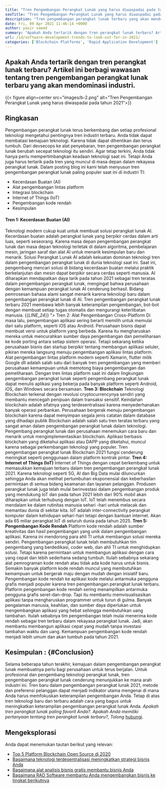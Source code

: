 ```yaml
---
title: "Tren Pengembangan Perangkat Lunak yang harus diwaspadai pada tahun 2021" 
seoTitle: "Tren Pengembangan Perangkat Lunak yang harus diwaspadai pada tahun 2021" 
description: "Tren pengembangan perangkat lunak terbaru yang akan mendominasi sektor teknologi termasuk blockchain, kecerdasan buatan, no-kode, dan lebih banyak tren baru." 
date: Fri, 09 Apr 2021 11:46:14 +0000
author: yasir saeed
summary: "Apakah Anda tertarik dengan tren perangkat lunak terbaru? Artikel ini berbagi wawasan tentang tren pengembangan perangkat lunak terbaru yang akan mendominasi industri." 
url: /id/software-development-trends-to-look-out-for-in-2021/
categories: ['Blockchain Platforms', 'Rapid Application Development']
---
```


## Apakah Anda tertarik dengan tren perangkat lunak terbaru? Artikel ini berbagi wawasan tentang tren pengembangan perangkat lunak terbaru yang akan mendominasi industri.

{{< figure align=center src="images/b-2.png" alt="Tren Pengembangan Perangkat Lunak yang harus diwaspadai pada tahun 2021">}}


##  **Ringkasan**  
Pengembangan perangkat lunak terus berkembang dan setiap profesional teknologi mengetahui pentingnya tren industri terbaru. Anda tidak dapat membatasi kemajuan teknologi. Karena tidak dapat dihentikan dan terus tumbuh. Dari devsecops ke alat penyebaran, tren pengembangan perangkat lunak berubah secepat teknologi itu sendiri.
Agar tetap terkini, Anda tidak hanya perlu mempertimbangkan keadaan teknologi saat ini. Tetapi Anda juga harus tertarik pada tren yang muncul di masa depan dalam rekayasa perangkat lunak. Dalam posting blog ini kami telah menyusun tren pengembangan perangkat lunak paling populer saat ini di industri TI:
  * Kecerdasan Buatan (AI)
  * Alat pengembangan lintas platform
  * Integrasi blockchain
  * Internet of Things (IoT)
  * Pengembangan kode rendah
  * Kesimpulan

####  **Tren 1: Kecerdasan Buatan (AI)**  
Teknologi modern cukup kuat untuk membuat solusi perangkat lunak AI. Kecerdasan buatan adalah perangkat lunak yang berpikir cerdas dalam arti luas, seperti seseorang. Karena masa depan pengembangan perangkat lunak dan masa depan teknologi terletak di dalam algoritma, pembelajaran mesin, jaringan saraf dan alat AI untuk menarik kesimpulan baru dan menarik. Solusi Perangkat Lunak AI adalah kekuatan dominan teknologi tren dalam pengembangan perangkat lunak di dunia teknologi saat ini.
Saat ini, pengembang mencari solusi di bidang kecerdasan buatan melalui praktik berkelanjutan dan mesin dapat berpikir secara cerdas seperti manusia. AI diharapkan mendapatkan daya tarik pada tahun 2021 sebagai tren teratas dalam pengembangan perangkat lunak, mengingat bahwa perusahaan dengan kemampuan perangkat lunak AI cenderung berhasil. Bidang pemrosesan bahasa alami sangat menarik karena teknologi baru dalam pengembangan perangkat lunak di AI. Tren pengembangan perangkat lunak terbaru 2021 membawa lebih banyak keterampilan pengembangan, bot-bot dengan membuat setiap tugas otomatis dan mengurangi keterlibatan manusia.
{{_LINE_24_}}
"> Tren 2: Alat Pengembangan Cross-Platform
Di masa lalu, pengembangan aplikasi sering berarti memilih untuk memulai dari satu platform, seperti iOS atau Android. Perusahaan bisnis dapat membuat versi untuk platform yang berbeda. Karena itu mengharuskan mereka untuk mencurahkan sumber daya pengembangan dan pemeliharaan ke kode porting antara setiap sistem operasi. Tetapi sekarang ketika perusahaan bisnis dan startup berpikir tentang membangun aplikasi seluler, pikiran mereka langsung menuju pengembangan aplikasi lintas platform.
Alat pengembangan lintas platform modern seperti Xamarin, flutter milik Google dll adalah salah satu dari banyak tren pengembangan yang memberi perusahaan kemampuan untuk memotong biaya pengembangan dan pemeliharaan. Dengan tren lintas platform saat ini dalam lingkungan pengembangan perangkat lunak seperti pengembang perangkat lunak dapat menulis aplikasi yang bekerja pada banyak platform seperti Android, iOS, dan Windows secara bersamaan.
 **Tren 3: Blockchain** 
Teknologi Blockchain terkenal dengan revolusi cryptocurrencynya sendiri yang membantu mencegah penipuan dalam transaksi sensitif. Keindahan blockchain adalah sifatnya yang terdesentralisasi karena menyederhanakan banyak operasi perbankan. Perusahaan bergerak menuju pengembangan blockchain karena dapat menyimpan segala jenis catatan dalam database yang dihadapi publik
Blockchain adalah salah satu tren teratas terbaru yang sangat aman dalam pengembangan perangkat lunak dalam teknologi. Pengembang perangkat lunak dan perusahaan menemukan cara baru dan menarik untuk mengimplementasikan blockchain. Aplikasi berbasis blockchain yang diketahui aplikasi atau DAPP yang diketahui, muncul karena sebagai perkembangan teknologi yang populer. Tren pengembangan perangkat lunak Blockchain 2021 fungsi cenderung meningkat seperti penggunaan dalam platform kontrak pintar.
 **Tren 4: Internet of Things (IoT)** 
Internet of Things dengan cepat berkembang untuk memasukkan kemajuan terbaru dalam tren pengembangan perangkat lunak 2021. Karena teknologi seperti 5G, AI dan Big Data mulai diluncurkan sehingga Anda akan melihat pertumbuhan eksponensial dan keberhasilan permintaan di semua bidang keamanan dan layanan pelanggan. Produsen perangkat lunak juga telah mulai berinvestasi dalam pengembangan produk yang mendukung IoT dan pada tahun 2021 lebih dari 90% mobil akan diharapkan untuk terhubung dengan IoT.
IoT telah menembus secara mendalam ke dalam rutinitas manusia sehari -hari untuk melacak dan memantau dunia di sekitar kita. IoT adalah inter-connectivity perangkat komputer dalam kehidupan sehari-hari tetapi dengan bantuan internet. Akan ada 65 miliar perangkat IoT di seluruh dunia pada tahun 2025.
 **Tren 5: Pengembangan Kode Rendah** 
Platform kode rendah adalah sumber kreativitas dan hasil pengembangan yang unik dalam pengembangan aplikasi. Karena ini mendorong para ahli TI untuk membangun solusi mereka sendiri. Pengembangan perangkat lunak telah membutuhkan tim pengembang yang berdedikasi, coder web, dan ahli TI untuk menghidupkan solusi. Tetapi karena permintaan untuk membangun aplikasi dengan cara yang cepat dan lebih sederhana sedang tumbuh. Itulah sebabnya sekarang alat pemrograman kode rendah atau tidak ada kode harus untuk bisnis. Semakin banyak platform kode rendah muncul yang membutuhkan kemampuan untuk bergerak maju dengan mudah dengan inisiatif baru.
Pengembangan kode rendah ke aplikasi kode melalui antarmuka pengguna grafis menjadi populer karena tren pengembangan perangkat lunak terbaru. Platform pengembangan kode rendah sering menampilkan antarmuka pengguna grafis seret-dan-drop. Tapi itu membantu memvisualisasikan aplikasi tanpa mengharuskan programmer untuk turun di gulma. Banyak pengalaman manusia, keahlian, dan sumber daya diperlukan untuk mengembangkan aplikasi yang hebat sehingga membutuhkan uang tambahan. Itulah sebabnya tim pengembangan telah mulai menerima kode rendah sebagai tren terbaru dalam rekayasa perangkat lunak. Jadi, akan membantu membangun aplikasi cepat yang mudah tanpa investasi tambahan waktu dan uang. Kemampuan pengembangan kode rendah menjadi lebih umum dan akan tumbuh pada tahun 2021.

##  **Kesimpulan**  : {#Conclusion}

Selama beberapa tahun terakhir, kemajuan dalam pengembangan perangkat lunak membuatnya perlu bagi perusahaan untuk terus berjalan. Untuk profesional dan pengembang teknologi perangkat lunak, tren pengembangan perangkat lunak cenderung menunjukkan ke mana arah industri ini. Tren baru dalam pengembangan perangkat lunak 2021, metode dan preferensi pelanggan dapat menjadi indikator utama mengenai di mana Anda harus memfokuskan keterampilan pengembangan Anda. Tetap di atas tren teknologi baru dan terbaru adalah cara yang bagus untuk meningkatkan keterampilan pengembangan perangkat lunak Anda.
_Apakah tren perangkat lunak paling favorit Anda?. Apakah Anda memiliki pertanyaan tentang tren perangkat lunak terbaru?, Tolong_ [hubungi][1].

## Mengeksplorasi
Anda dapat menemukan tautan berikut yang relevan:
  * [Top 5 Platform Blockchain Open Source di 2020][2]
  * [Bagaimana teknologi terdesentralisasi meningkatkan strategi bisnis Anda][3]
  * [Bagaimana alat analisis bisnis gratis membantu bisnis Anda][4]
  * [Bagaimana RAD Software membantu Anda mengembangkan bisnis ke tingkat berikutnya][5]



 [1]: mailto:yasir.saeed@aspose.com
 [2]: https://blog.containerize.com/blockchain-platforms/top-5-open-source-blockchain-platforms-in-2020/
 [3]: https://blog.containerize.com/2020/11/27/how-decentralized-technology-upgrades-your-business-strategy/
 [4]: https://blog.containerize.com/2021/03/12/how-free-business-analytics-tools-assist-your-business/
 [5]: https://blog.containerize.com/rapid-application-development/rapid-application-development-software-for-business-rad/
